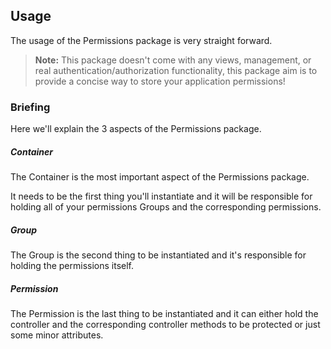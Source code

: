 ## Usage

The usage of the Permissions package is very straight forward.

> **Note:** This package doesn't come with any views, management, or real authentication/authorization functionality, this package aim is to provide a concise way to store your application permissions!

### Briefing

Here we'll explain the 3 aspects of the Permissions package.

##### Container

The Container is the most important aspect of the Permissions package.

It needs to be the first thing you'll instantiate and it will be responsible for holding all of your permissions Groups and the corresponding permissions.

##### Group

The Group is the second thing to be instantiated and it's responsible for holding the permissions itself.

##### Permission

The Permission is the last thing to be instantiated and it can either hold the controller and the corresponding controller methods to be protected or just some minor attributes.
